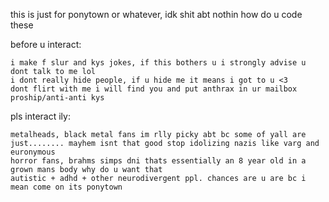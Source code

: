 this is just for ponytown or whatever, idk shit abt nothin how do u code these

before u interact:

    i make f slur and kys jokes, if this bothers u i strongly advise u dont talk to me lol
    i dont really hide people, if u hide me it means i got to u <3
    dont flirt with me i will find you and put anthrax in ur mailbox
    proship/anti-anti kys

pls interact ily:

    metalheads, black metal fans im rlly picky abt bc some of yall are just........ mayhem isnt that good stop idolizing nazis like varg and euronymous
    horror fans, brahms simps dni thats essentially an 8 year old in a grown mans body why do u want that
    autistic + adhd + other neurodivergent ppl. chances are u are bc i mean come on its ponytown


<!--
**METALEXPLOSION/METALEXPLOSION** is a ✨ _special_ ✨ repository because its `README.md` (this file) appears on your GitHub profile.

Here are some ideas to get you started:

- 🔭 I’m currently working on ...
- 🌱 I’m currently learning ...
- 👯 I’m looking to collaborate on ...
- 🤔 I’m looking for help with ...
- 💬 Ask me about ...
- 📫 How to reach me: ...
- 😄 Pronouns: ...
- ⚡ Fun fact: ...
-->
